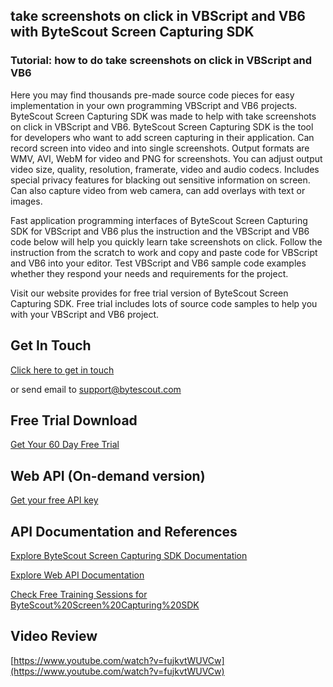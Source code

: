 ## take screenshots on click in VBScript and VB6 with ByteScout Screen Capturing SDK

### Tutorial: how to do take screenshots on click in VBScript and VB6

Here you may find thousands pre-made source code pieces for easy implementation in your own programming VBScript and VB6 projects. ByteScout Screen Capturing SDK was made to help with take screenshots on click in VBScript and VB6. ByteScout Screen Capturing SDK is the tool for developers who want to add screen capturing in their application. Can record screen into video and into single screenshots. Output formats are WMV, AVI, WebM for video and PNG for screenshots. You can adjust output video size, quality, resolution, framerate, video and audio codecs. Includes special privacy features for blacking out sensitive information on screen. Can also capture video from web camera, can add overlays with text or images.

Fast application programming interfaces of ByteScout Screen Capturing SDK for VBScript and VB6 plus the instruction and the VBScript and VB6 code below will help you quickly learn take screenshots on click. Follow the instruction from the scratch to work and copy and paste code for VBScript and VB6 into your editor. Test VBScript and VB6 sample code examples whether they respond your needs and requirements for the project.

Visit our website provides for free trial version of ByteScout Screen Capturing SDK. Free trial includes lots of source code samples to help you with your VBScript and VB6 project.

## Get In Touch

[Click here to get in touch](https://bytescout.zendesk.com/hc/en-us/requests/new?subject=ByteScout%20Screen%20Capturing%20SDK%20Question)

or send email to [support@bytescout.com](mailto:support@bytescout.com?subject=ByteScout%20Screen%20Capturing%20SDK%20Question) 

## Free Trial Download

[Get Your 60 Day Free Trial](https://bytescout.com/download/web-installer?utm_source=github-readme)

## Web API (On-demand version)

[Get your free API key](https://pdf.co/documentation/api?utm_source=github-readme)

## API Documentation and References

[Explore ByteScout Screen Capturing SDK Documentation](https://bytescout.com/documentation/index.html?utm_source=github-readme)

[Explore Web API Documentation](https://pdf.co/documentation/api?utm_source=github-readme)

[Check Free Training Sessions for ByteScout%20Screen%20Capturing%20SDK](https://academy.bytescout.com/)

## Video Review

[https://www.youtube.com/watch?v=fujkvtWUVCw](https://www.youtube.com/watch?v=fujkvtWUVCw)
